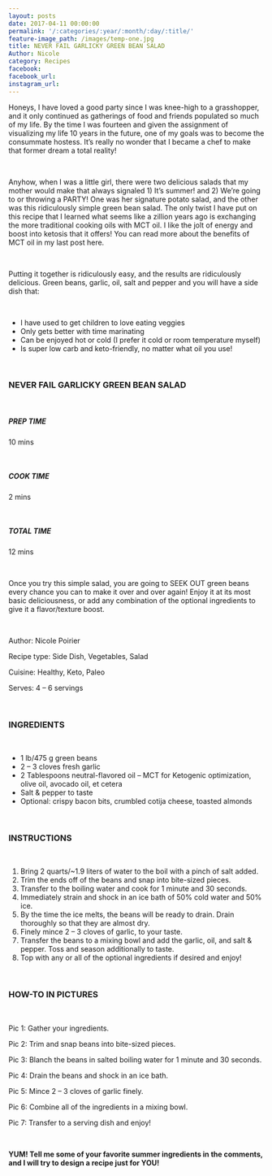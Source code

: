 ```yaml
---
layout: posts
date: 2017-04-11 00:00:00
permalink: '/:categories/:year/:month/:day/:title/'
feature-image_path: /images/temp-one.jpg
title: NEVER FAIL GARLICKY GREEN BEAN SALAD
Author: Nicole
category: Recipes
facebook:
facebook_url:
instagram_url:
---
```


Honeys, I have loved a good party since I was knee-high to a grasshopper, and it only continued as gatherings of food and friends populated so much of my life. By the time I was fourteen and given the assignment of visualizing my life 10 years in the future, one of my goals was to become the consummate hostess. It’s really no wonder that I became a chef to make that former dream a total reality!

&nbsp;

Anyhow, when I was a little girl, there were two delicious salads that my mother would make that always signaled 1) It’s summer! and 2) We’re going to or throwing a PARTY! One was her signature potato salad, and the other was this ridiculously simple green bean salad. The only twist I have put on this recipe that I learned what seems like a zillion years ago is exchanging the more traditional cooking oils with MCT oil. I like the jolt of energy and boost into ketosis that it offers! You can read more about the benefits of MCT oil in my last post here.

&nbsp;

Putting it together is ridiculously easy, and the results are ridiculously delicious. Green beans, garlic, oil, salt and pepper and you will have a side dish that:

&nbsp;

* I have used to get children to love eating veggies
* Only gets better with time marinating
* Can be enjoyed hot or cold (I prefer it cold or room temperature myself)
* Is super low carb and keto-friendly, no matter what oil you use!

&nbsp;

### NEVER FAIL GARLICKY GREEN BEAN SALAD

&nbsp;

##### PREP TIME

10 mins

&nbsp;

##### COOK TIME

2 mins

&nbsp;

##### TOTAL TIME

12 mins

&nbsp;

Once you try this simple salad, you are going to SEEK OUT green beans every chance you can to make it over and over again! Enjoy it at its most basic deliciousness, or add any combination of the optional ingredients to give it a flavor/texture boost.

&nbsp;

Author: Nicole Poirier

Recipe type: Side Dish, Vegetables, Salad

Cuisine: Healthy, Keto, Paleo

Serves: 4 – 6 servings

&nbsp;

### INGREDIENTS

&nbsp;

* 1 lb/475 g green beans
* 2 – 3 cloves fresh garlic
* 2 Tablespoons neutral-flavored oil – MCT for Ketogenic optimization, olive oil, avocado oil, et cetera
* Salt & pepper to taste
* Optional: crispy bacon bits, crumbled cotija cheese, toasted almonds

&nbsp;

### INSTRUCTIONS

&nbsp;

1. Bring 2 quarts/~1.9 liters of water to the boil with a pinch of salt added.
2. Trim the ends off of the beans and snap into bite-sized pieces.
3. Transfer to the boiling water and cook for 1 minute and 30 seconds.
4. Immediately strain and shock in an ice bath of 50% cold water and 50% ice.
5. By the time the ice melts, the beans will be ready to drain. Drain thoroughly so that they are almost dry.
6. Finely mince 2 – 3 cloves of garlic, to your taste.
7. Transfer the beans to a mixing bowl and add the garlic, oil, and salt & pepper. Toss and season additionally to taste.
8. Top with any or all of the optional ingredients if desired and enjoy!

&nbsp;

### HOW-TO IN PICTURES

&nbsp;

Pic 1: Gather your ingredients.

Pic 2: Trim and snap beans into bite-sized pieces.

Pic 3: Blanch the beans in salted boiling water for 1 minute and 30 seconds.

Pic 4: Drain the beans and shock in an ice bath.

Pic 5: Mince 2 – 3 cloves of garlic finely.

Pic 6: Combine all of the ingredients in a mixing bowl.

Pic 7: Transfer to a serving dish and enjoy!

&nbsp;

**YUM! Tell me some of your favorite summer ingredients in the comments, and I will try to design a recipe just for YOU!**